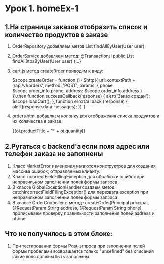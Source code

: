 # Урок 1. homeEx-1

## 1.На странице заказов отобразить список и количество продуктов в заказе

1. OrderRepository добавляем метод List<Order> findAllByUser(User user);
   
2. OrderService добавляем метод:
   @Transactional
   public List<OrderDto> findAllDtosByUser(User user) {...}
   
3. cart.js метод createOrder приводим к виду:
   
   $scope.createOrder = function () {
   $http({
   url: contextPath + '/api/v1/orders',
   method: 'POST',
   params: {
   phone: $scope.order_info.phone,
   address: $scope.order_info.address
   }
   }).then(function successCallback(response) {
   alert('Заказ создан');
   $scope.loadCart();
   }, function errorCallback (response) {
   alert(response.data.messages);
   });
   }
   
4. orders.html добавляем колонку для отображения списка продуктов
   и их количества в заказе:
   <td>
   <div ng-repeat="oi in o.items">
   <span>{{oi.productTitle + '*' + oi.quantity}}</span>
   <p></p>
   </div>
   </td>

## 2.Ругаться с backend'а если поля адрес или телефон заказа не заполнены

1. Класс MarketError изменения касаются конструктров для создания массива ошибок,
   отправляемых клиенту.
2. Класс IncorrectFieldFillingException для обработки ошибок
   при неправильном заполнении полей формы запроса.
3. В классе GlobalExceptionHandler создаем метод catchIncorrectFieldFillingException()
   для перехвата exception при неправильном заполнении полей формы запроса.
4. В классе OrderController в методе createOrder(Principal principal,
                                                @RequestParam String address,
                                                @RequestParam String phone)
   прописываем проверку правильности заполнения полей address и phone.
   
## Что не получилось в этом блоке:

1. При тестировании формы Post-запроса при заполнении полей формы пробелами
   возвращается только "undefined" без описания какие поля должны быть заполнены.